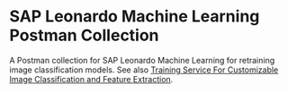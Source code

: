 # SAP Leonardo Machine Learning Postman Collection

A Postman collection for SAP Leonardo Machine Learning for retraining image classification models. See also [Training Service For Customizable Image Classification and Feature Extraction](https://api.sap.com/api/retraining_service_imgc_api/resource).

